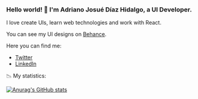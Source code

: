 ### Hello world! 👋 I'm Adriano Josué Díaz Hidalgo, a UI Developer.

I love create UIs, learn web technologies and work with React.

You can see my UI designs on <a href="https://www.behance.net/adrianojosue" target="blank">Behance</a>.

Here you can find me:
- <a href="https://twitter.com/adrianojosue" target="blank">Twitter</a>
- <a href="https://www.linkedin.com/in/adrianojosue/" target="blank">LinkedIn</a>

📉 My statistics:

[![Anurag's GitHub stats](https://github-readme-stats.vercel.app/api?username=adrianojosue)](https://github.com/anuraghazra/github-readme-stats)

